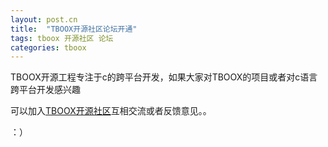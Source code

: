 ```yaml
---
layout: post.cn
title:  "TBOOX开源社区论坛开通"
tags: tboox 开源社区 论坛
categories: tboox
---
```


TBOOX开源工程专注于c的跨平台开发，如果大家对TBOOX的项目或者对c语言跨平台开发感兴趣

可以加入[TBOOX开源社区](http://www.tboox.org/forum)互相交流或者反馈意见。。

：）

